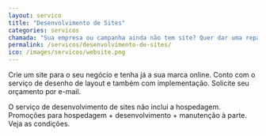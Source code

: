 ```yaml
---
layout: servico
title: "Desenvolvimento de Sites"
categories: servicos
chamada: "Sua empresa ou campanha ainda não tem site? Quer dar uma repaginada no visual da sua empresa? Entre em contato conosco para um orçamento!"
permalink: /servicos/desenvolvimento-de-sites/
ico: /images/servicos/website.png
---
```

Crie um site para o seu negócio e tenha já a sua marca online. Conto com o serviço de desenho de layout e também com implementação. Solicite seu orçamento por e-mail.

O serviço de desenvolvimento de sites não inclui a hospedagem. Promoções para hospedagem + desenvolvimento + manutenção à parte. Veja as condições.